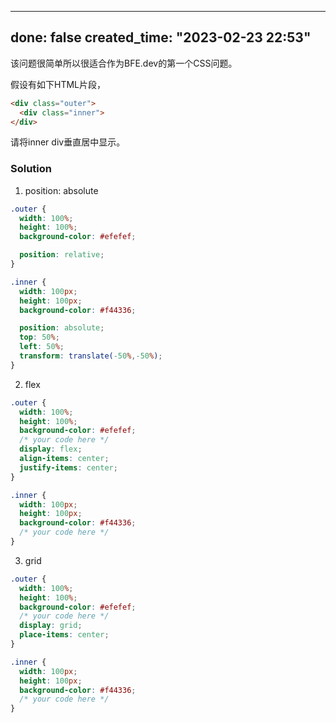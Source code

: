 

---
done: false
created_time: "2023-02-23 22:53"
---

该问题很简单所以很适合作为BFE.dev的第一个CSS问题。

假设有如下HTML片段，

```html
<div class="outer">
  <div class="inner">
</div>
```

请将inner div垂直居中显示。

### Solution

1. position: absolute
```css
.outer {
  width: 100%;
  height: 100%;
  background-color: #efefef;

  position: relative;
}

.inner {
  width: 100px;
  height: 100px;
  background-color: #f44336;

  position: absolute;
  top: 50%;
  left: 50%;
  transform: translate(-50%,-50%);
}

```

2. flex
```css
.outer {
  width: 100%;
  height: 100%;
  background-color: #efefef;
  /* your code here */
  display: flex;
  align-items: center;
  justify-items: center;
}

.inner {
  width: 100px;
  height: 100px;
  background-color: #f44336;
  /* your code here */
}

```

3. grid
```css
.outer {
  width: 100%;
  height: 100%;
  background-color: #efefef;
  /* your code here */
  display: grid;
  place-items: center;
}

.inner {
  width: 100px;
  height: 100px;
  background-color: #f44336;
  /* your code here */
}

```